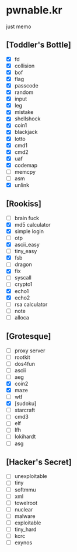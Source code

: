 # pwnable.kr
just memo

## [Toddler's Bottle]
- [x] fd
- [x] collision
- [x] bof
- [x] flag
- [x] passcode
- [x] random
- [x] input
- [x] leg
- [x] mistake
- [x] shellshock
- [x] coin1
- [x] blackjack
- [x] lotto
- [x] cmd1
- [x] cmd2
- [x] uaf
- [x] codemap
- [ ] memcpy
- [ ] asm
- [x] unlink
	
## [Rookiss]
- [ ] brain fuck
- [x] md5 calculator
- [x] simple login
- [ ] otp
- [x] ascii_easy
- [ ] tiny_easy
- [x] fsb
- [ ] dragon
- [x] fix
- [ ] syscall
- [ ] crypto1
- [x] echo1
- [x] echo2
- [ ] rsa calculator
- [ ] note
- [ ] alloca
 
## [Grotesque]
- [ ] proxy server
- [ ] rootkit
- [ ] dos4fun
- [ ] ascii
- [ ] aeg
- [x] coin2
- [x] maze
- [ ] wtf
- [x] [sudoku]
- [ ] starcraft
- [ ] cmd3
- [ ] elf
- [ ] lfh
- [ ] lokihardt
- [ ] asg
 
## [Hacker's Secret]
- [ ] unexploitable
- [ ] tiny
- [ ] softmmu
- [ ] xml
- [ ] towelroot
- [ ] nuclear
- [ ] malware
- [ ] exploitable
- [ ] tiny_hard
- [ ] kcrc
- [ ] exynos
